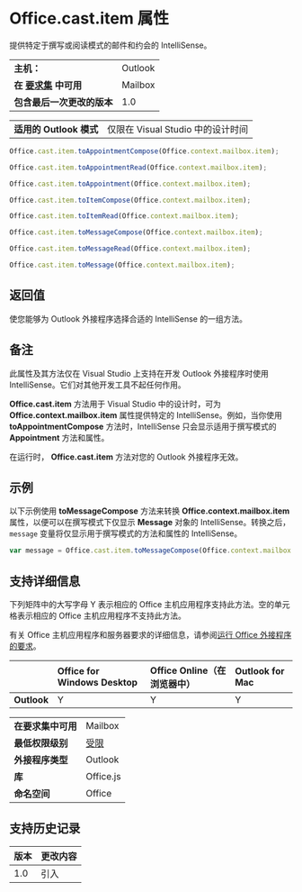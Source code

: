 
# <a name="office.cast.item-property"></a>Office.cast.item 属性
提供特定于撰写或阅读模式的邮件和约会的 IntelliSense。

|||
|:-----|:-----|
|**主机：**|Outlook|
|**在 [要求集](../../docs/overview/specify-office-hosts-and-api-requirements.md) 中可用**|Mailbox|
|**包含最后一次更改的版本**|1.0|



|||
|:-----|:-----|
|**适用的 Outlook 模式**|仅限在 Visual Studio 中的设计时间|

```js
Office.cast.item.toAppointmentCompose(Office.context.mailbox.item);
```

```js
Office.cast.item.toAppointmentRead(Office.context.mailbox.item);
```

```js
Office.cast.item.toAppointment(Office.context.mailbox.item);
```

```js
Office.cast.item.toItemCompose(Office.context.mailbox.item);
```

```js
Office.cast.item.toItemRead(Office.context.mailbox.item);
```

```js
Office.cast.item.toMessageCompose(Office.context.mailbox.item);
```

```js
Office.cast.item.toMessageRead(Office.context.mailbox.item);
```

```js
Office.cast.item.toMessage(Office.context.mailbox.item);
```


## <a name="return-value"></a>返回值

使您能够为 Outlook 外接程序选择合适的 IntelliSense 的一组方法。


## <a name="remarks"></a>备注

此属性及其方法仅在 Visual Studio 上支持在开发 Outlook 外接程序时使用 IntelliSense。它们对其他开发工具不起任何作用。

**Office.cast.item** 方法用于 Visual Studio 中的设计时，可为 **Office.context.mailbox.item** 属性提供特定的 IntelliSense。例如，当你使用 **toAppointmentCompose** 方法时，IntelliSense 只会显示适用于撰写模式的 **Appointment** 方法和属性。

在运行时， **Office.cast.item** 方法对您的 Outlook 外接程序无效。


## <a name="example"></a>示例

以下示例使用  **toMessageCompose** 方法来转换 **Office.context.mailbox.item** 属性，以便可以在撰写模式下仅显示 **Message** 对象的 IntelliSense。转换之后， `message` 变量将仅显示用于撰写模式的方法和属性的 IntelliSense。


```js
var message = Office.cast.item.toMessageCompose(Office.context.mailbox.item);

```


## <a name="support-details"></a>支持详细信息


下列矩阵中的大写字母 Y 表示相应的 Office 主机应用程序支持此方法。空的单元格表示相应的 Office 主机应用程序不支持此方法。

有关 Office 主机应用程序和服务器要求的详细信息，请参阅[运行 Office 外接程序的要求](../../docs/overview/requirements-for-running-office-add-ins.md)。

||Office for Windows Desktop|Office Online（在浏览器中）|Outlook for Mac|
|:-----|:-----|:-----|:-----|
|**Outlook**|Y|Y|Y|

|||
|:-----|:-----|
|**在要求集中可用**|Mailbox|
|**最低权限级别**|[受限](../../docs/develop/requesting-permissions-for-api-use-in-content-and-task-pane-add-ins.md)|
|**外接程序类型**|Outlook|
|**库**|Office.js|
|**命名空间**|Office|

## <a name="support-history"></a>支持历史记录



|**版本**|**更改内容**|
|:-----|:-----|
|1.0|引入|
